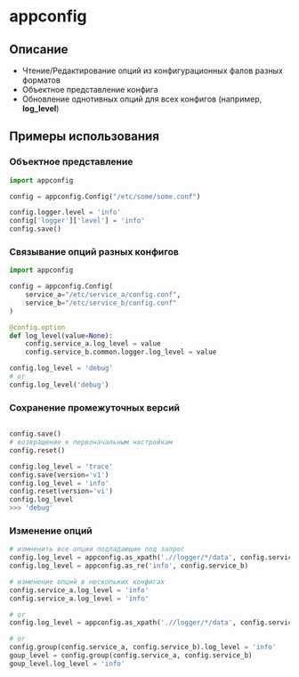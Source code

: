 # appconfig

## Описание

* Чтение/Редактирование опций из конфигурационных фалов разных форматов
* Объектное представление конфига
* Обновление однотивных опций для всех конфигов (например, **log_level**)

## Примеры использования

### Объектное представление 

```python
import appconfig

config = appconfig.Config("/etc/some/some.conf")

config.logger.level = 'info'
config['logger']['level'] = 'info'
config.save()
```

### Связывание опций разных конфигов

```python
import appconfig

config = appconfig.Config(
    service_a="/etc/service_a/config.conf",
    service_b="/etc/service_b/config.conf"
)

@config.option
def log_level(value=None):
    config.service_a.log_level = value
    config.service_b.common.logger.log_level = value

config.log_level = 'debug'
# or
config.log_level('debug')
```

### Сохранение промежуточных версий

```python

config.save()
# возвращение к первоначальным настройкам
config.reset()

config.log_level = 'trace'
config.save(version='v1')
config.log_level = 'info'
config.reset(version='vi')
config.log_level
>>> 'debug'
```

### Изменение опций

```python
# измненить все опции подпадающие под запрос
config.log_level = appconfig.as_xpath('.//logger/*/data', config.service_a)
config.log_level = appconfig.as_re('info', config.service_b)

# изменение опций в нескольких конфигах
config.service_a.log_level = 'info'
config.service_a.log_level = 'info'

# or
config.log_level = appconfig.as_xpath('.//logger/*/data', config.service_a, config.service_b)

# or
config.group(config.service_a, config.service_b).log_level = 'info'
goup_level = config.group(config.service_a, config.service_b)
goup_level.log_level = 'info'
```

